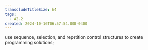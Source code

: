 ```yaml
---
transcludeTitleSize: h4
tags:
  - A2.2
created: 2024-10-16T06:57:54.000-0400
---
```

use sequence, selection, and repetition control structures to create programming solutions;